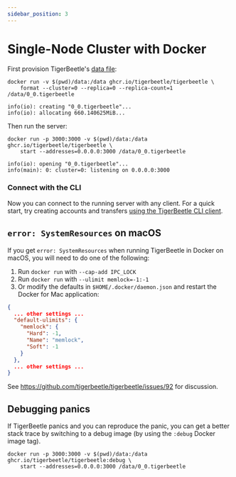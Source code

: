 ```yaml
---
sidebar_position: 3
---
```


# Single-Node Cluster with Docker

First provision TigerBeetle's [data file](../internals/data_file.md):

```console
docker run -v $(pwd)/data:/data ghcr.io/tigerbeetle/tigerbeetle \
    format --cluster=0 --replica=0 --replica-count=1 /data/0_0.tigerbeetle
```
```console
info(io): creating "0_0.tigerbeetle"...
info(io): allocating 660.140625MiB...
```

Then run the server:

```console
docker run -p 3000:3000 -v $(pwd)/data:/data ghcr.io/tigerbeetle/tigerbeetle \
    start --addresses=0.0.0.0:3000 /data/0_0.tigerbeetle
```
```console
info(io): opening "0_0.tigerbeetle"...
info(main): 0: cluster=0: listening on 0.0.0.0:3000
```

### Connect with the CLI

Now you can connect to the running server with any client. For a quick
start, try creating accounts and transfers [using the TigerBeetle CLI
client](./cli-repl.md).

## `error: SystemResources` on macOS

If you get `error: SystemResources` when running TigerBeetle in Docker
on macOS, you will need to do one of the following:

1. Run `docker run` with `--cap-add IPC_LOCK`
2. Run `docker run` with `--ulimit memlock=-1:-1`
3. Or modify the defaults in `$HOME/.docker/daemon.json` and restart the Docker for Mac application:

```json
{
  ... other settings ...
  "default-ulimits": {
    "memlock": {
      "Hard": -1,
      "Name": "memlock",
      "Soft": -1
    }
  },
  ... other settings ...
}
```

See https://github.com/tigerbeetle/tigerbeetle/issues/92 for discussion.

## Debugging panics

If TigerBeetle panics and you can reproduce the panic, you can get a
better stack trace by switching to a debug image (by using the `:debug`
Docker image tag).

```console
docker run -p 3000:3000 -v $(pwd)/data:/data ghcr.io/tigerbeetle/tigerbeetle:debug \
    start --addresses=0.0.0.0:3000 /data/0_0.tigerbeetle
```
